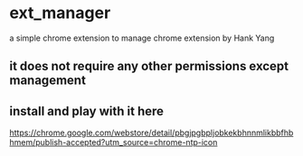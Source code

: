 # ext_manager
a simple chrome extension to manage chrome extension by Hank Yang

## it does not require any other permissions except management 

## install and play with it here
https://chrome.google.com/webstore/detail/pbgjpgbpljobkekbhnnmlikbbfhbhmem/publish-accepted?utm_source=chrome-ntp-icon
